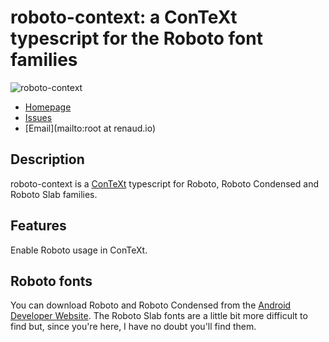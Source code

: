 <!--- coding: utf-8; fill-column: 80 --->
# roboto-context: a ConTeXt typescript for the Roboto font families
![roboto-context](https://raw.github.com/nibua-r/roboto-context/master/roboto-context_greeter.png)

* [Homepage](https://github.com/nibua-r/roboto-context#readme)
* [Issues](https://github.com/nibua-r/roboto-context/issues)
* [Email](mailto:root at renaud.io)

## Description

roboto-context is a [ConTeXt](http://wiki.contextgarden.net/Main_Page) typescript for Roboto, Roboto
Condensed and Roboto Slab families.

## Features

Enable Roboto usage in ConTeXt.

## Roboto fonts

You can download Roboto and Roboto Condensed from the
[Android Developer Website](http://developer.android.com/design/style/typography.html). The Roboto
Slab fonts are a little bit more difficult to find but, since you're here, I have no doubt you'll
find them.
